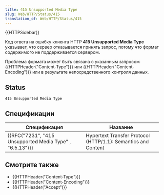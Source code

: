 ```yaml
---
title: 415 Unsupported Media Type
slug: Web/HTTP/Status/415
translation_of: Web/HTTP/Status/415
---
```


{{HTTPSidebar}}

Код ответа на ошибку клиента HTTP **415 Unsupported Media Type** указывает, что сервер отказывается принять запрос, потому что формат содержимого не поддерживается сервером.

Проблема формата может быть связана с указанным запросом {{HTTPHeader("Content-Type")}} или {{HTTPHeader("Content-Encoding")}} или в результате непосредственного контроля данных.

## Status

```
415 Unsupported Media Type
```

## Спецификации

| Спецификация                                                                 | Название                                                      |
| ---------------------------------------------------------------------------- | ------------------------------------------------------------- |
| {{RFC("7231", "415 Unsupported Media Type" , "6.5.13")}} | Hypertext Transfer Protocol (HTTP/1.1): Semantics and Content |

## Смотрите также

- {{HTTPHeader("Content-Type")}}
- {{HTTPHeader("Content-Encoding")}}
- {{HTTPHeader("Accept")}}
